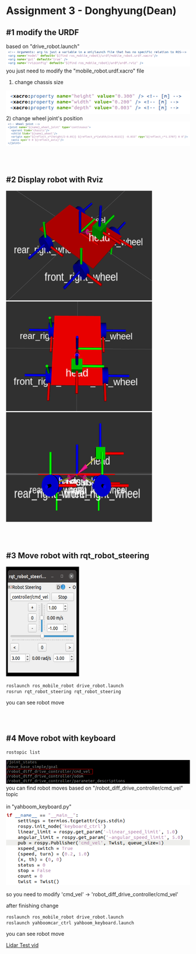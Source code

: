 # Assignment 3 - Donghyung(Dean)

## #1 modify the URDF

based on "drive_robot.launch"
<img src="./images/1.png"/>
<br/>
you just need to modify the "mobile_robot.urdf.xacro" file
<br/>
1) change chassis size
<img src="./images/2.png"/>
2) change wheel joint's position
<img src="./images/3.png"/>

<br/><br/>

## #2 Display robot with Rviz
<img src="./images/7.png" width="400" height="300"/><img src="./images/5.png" width="400" height="300"/><img src="./images/6.png" width="400" height="300"/>

<br/><br/>

## #3 Move robot with rqt_robot_steering
<img src="./images/8.png" width="200" height="300"/>

```
roslaunch ros_mobile_robot drive_robot.launch
rosrun rqt_robot_steering rqt_robot_steering
```

you can see robot move

<br/><br/>



## #4 Move robot with keyboard

```
rostopic list
```
<img src="./images/9.png"/>
you can find robot moves based on "/robot_diff_drive_controller/cmd_vel" topic
<br/><br/>
in "yahboom_keyboard.py"
<br/>
<img src="./images/4.png"/>

so you need to modify
'cmd_vel' -> 'robot_diff_drive_controller/cmd_vel'

after finishing change

```
roslaunch ros_mobile_robot drive_robot.launch
roslaunch yahboomcar_ctrl yahboom_keyboard.launch
```
you can see robot move

[Lidar Test vid](https://youtu.be/mS8J2_pSlNk)

<br/><br/>


